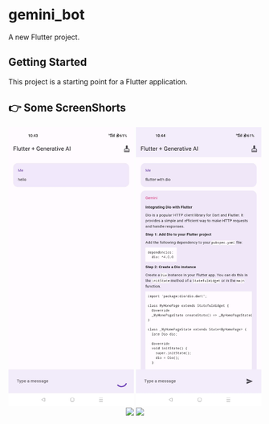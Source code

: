 # gemini_bot

A new Flutter project.

## Getting Started

This project is a starting point for a Flutter application.


## 👉  Some ScreenShorts

<p align="center">
  <img src="sample_img/Screenshot_2024-02-29-22-43-47-27_5f3622a6259e4e0ac2a44bfbd961254c.jpg" width="250">
  <img src="sample_img/Screenshot_2024-02-29-22-44-29-53_5f3622a6259e4e0ac2a44bfbd961254c.jpg" width="250">
  <img src="https://github.com/myprivateproject02/COVID-19_Tracker/blob/master/sample_img/Screenshot_1601178545.png" width="250">
  <img src="https://github.com/myprivateproject02/COVID-19_Tracker/blob/master/sample_img/Screenshot_1601178550.png" width="250">
</p>
<br>
